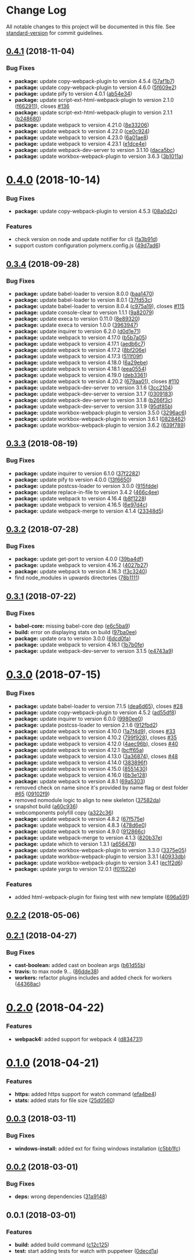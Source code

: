 # Change Log

All notable changes to this project will be documented in this file. See [standard-version](https://github.com/conventional-changelog/standard-version) for commit guidelines.

<a name="0.4.1"></a>
## [0.4.1](https://github.com/PolymerX/polymerx-cli/compare/v0.4.0...v0.4.1) (2018-11-04)


### Bug Fixes

* **package:** update copy-webpack-plugin to version 4.5.4 ([57af1b7](https://github.com/PolymerX/polymerx-cli/commit/57af1b7))
* **package:** update copy-webpack-plugin to version 4.6.0 ([5f609e2](https://github.com/PolymerX/polymerx-cli/commit/5f609e2))
* **package:** update pify to version 4.0.1 ([ab54e34](https://github.com/PolymerX/polymerx-cli/commit/ab54e34))
* **package:** update script-ext-html-webpack-plugin to version 2.1.0 ([f662911](https://github.com/PolymerX/polymerx-cli/commit/f662911)), closes [#136](https://github.com/PolymerX/polymerx-cli/issues/136)
* **package:** update script-ext-html-webpack-plugin to version 2.1.1 ([b248680](https://github.com/PolymerX/polymerx-cli/commit/b248680))
* **package:** update webpack to version 4.21.0 ([8e33206](https://github.com/PolymerX/polymerx-cli/commit/8e33206))
* **package:** update webpack to version 4.22.0 ([ce0c924](https://github.com/PolymerX/polymerx-cli/commit/ce0c924))
* **package:** update webpack to version 4.23.0 ([6a01ae8](https://github.com/PolymerX/polymerx-cli/commit/6a01ae8))
* **package:** update webpack to version 4.23.1 ([e1dce4e](https://github.com/PolymerX/polymerx-cli/commit/e1dce4e))
* **package:** update webpack-dev-server to version 3.1.10 ([daca5bc](https://github.com/PolymerX/polymerx-cli/commit/daca5bc))
* **package:** update workbox-webpack-plugin to version 3.6.3 ([3b1011a](https://github.com/PolymerX/polymerx-cli/commit/3b1011a))



<a name="0.4.0"></a>
# [0.4.0](https://github.com/PolymerX/polymerx-cli/compare/v0.3.4...v0.4.0) (2018-10-14)


### Bug Fixes

* **package:** update copy-webpack-plugin to version 4.5.3 ([08a0d2c](https://github.com/PolymerX/polymerx-cli/commit/08a0d2c))


### Features

* check version on node and update notifier for cli ([fa3b91d](https://github.com/PolymerX/polymerx-cli/commit/fa3b91d))
* support custom configuration polymerx.config.js ([49d7ad6](https://github.com/PolymerX/polymerx-cli/commit/49d7ad6))



<a name="0.3.4"></a>
## [0.3.4](https://github.com/PolymerX/polymerx-cli/compare/v0.3.3...v0.3.4) (2018-09-28)


### Bug Fixes

* **package:** update babel-loader to version 8.0.0 ([baa1470](https://github.com/PolymerX/polymerx-cli/commit/baa1470))
* **package:** update babel-loader to version 8.0.1 ([37fd53c](https://github.com/PolymerX/polymerx-cli/commit/37fd53c))
* **package:** update babel-loader to version 8.0.4 ([c975a19](https://github.com/PolymerX/polymerx-cli/commit/c975a19)), closes [#115](https://github.com/PolymerX/polymerx-cli/issues/115)
* **package:** update console-clear to version 1.1.1 ([9a82079](https://github.com/PolymerX/polymerx-cli/commit/9a82079))
* **package:** update execa to version 0.11.0 ([8e89320](https://github.com/PolymerX/polymerx-cli/commit/8e89320))
* **package:** update execa to version 1.0.0 ([3963947](https://github.com/PolymerX/polymerx-cli/commit/3963947))
* **package:** update inquirer to version 6.2.0 ([d0d1e71](https://github.com/PolymerX/polymerx-cli/commit/d0d1e71))
* **package:** update webpack to version 4.17.0 ([b5b7a05](https://github.com/PolymerX/polymerx-cli/commit/b5b7a05))
* **package:** update webpack to version 4.17.1 ([aedb6c7](https://github.com/PolymerX/polymerx-cli/commit/aedb6c7))
* **package:** update webpack to version 4.17.2 ([8bf206e](https://github.com/PolymerX/polymerx-cli/commit/8bf206e))
* **package:** update webpack to version 4.17.3 ([511f09f](https://github.com/PolymerX/polymerx-cli/commit/511f09f))
* **package:** update webpack to version 4.18.0 ([6a29ebe](https://github.com/PolymerX/polymerx-cli/commit/6a29ebe))
* **package:** update webpack to version 4.18.1 ([eea0554](https://github.com/PolymerX/polymerx-cli/commit/eea0554))
* **package:** update webpack to version 4.19.0 ([deb3361](https://github.com/PolymerX/polymerx-cli/commit/deb3361))
* **package:** update webpack to version 4.20.2 ([679aa01](https://github.com/PolymerX/polymerx-cli/commit/679aa01)), closes [#110](https://github.com/PolymerX/polymerx-cli/issues/110)
* **package:** update webpack-dev-server to version 3.1.6 ([3cc2104](https://github.com/PolymerX/polymerx-cli/commit/3cc2104))
* **package:** update webpack-dev-server to version 3.1.7 ([0309183](https://github.com/PolymerX/polymerx-cli/commit/0309183))
* **package:** update webpack-dev-server to version 3.1.8 ([b266f3c](https://github.com/PolymerX/polymerx-cli/commit/b266f3c))
* **package:** update webpack-dev-server to version 3.1.9 ([95df85b](https://github.com/PolymerX/polymerx-cli/commit/95df85b))
* **package:** update workbox-webpack-plugin to version 3.5.0 ([3296ac6](https://github.com/PolymerX/polymerx-cli/commit/3296ac6))
* **package:** update workbox-webpack-plugin to version 3.6.1 ([0828462](https://github.com/PolymerX/polymerx-cli/commit/0828462))
* **package:** update workbox-webpack-plugin to version 3.6.2 ([639f789](https://github.com/PolymerX/polymerx-cli/commit/639f789))



<a name="0.3.3"></a>
## [0.3.3](https://github.com/PolymerX/polymerx-cli/compare/v0.3.2...v0.3.3) (2018-08-19)


### Bug Fixes

* **package:** update inquirer to version 6.1.0 ([37f2282](https://github.com/PolymerX/polymerx-cli/commit/37f2282))
* **package:** update pify to version 4.0.0 ([13f6650](https://github.com/PolymerX/polymerx-cli/commit/13f6650))
* **package:** update postcss-loader to version 3.0.0 ([915fdde](https://github.com/PolymerX/polymerx-cli/commit/915fdde))
* **package:** update replace-in-file to version 3.4.2 ([466c4ee](https://github.com/PolymerX/polymerx-cli/commit/466c4ee))
* **package:** update webpack to version 4.16.4 ([b8f1228](https://github.com/PolymerX/polymerx-cli/commit/b8f1228))
* **package:** update webpack to version 4.16.5 ([6e97d4c](https://github.com/PolymerX/polymerx-cli/commit/6e97d4c))
* **package:** update webpack-merge to version 4.1.4 ([23348d5](https://github.com/PolymerX/polymerx-cli/commit/23348d5))



<a name="0.3.2"></a>
## [0.3.2](https://github.com/PolymerX/polymerx-cli/compare/v0.3.1...v0.3.2) (2018-07-28)


### Bug Fixes

* **package:** update get-port to version 4.0.0 ([39ba4df](https://github.com/PolymerX/polymerx-cli/commit/39ba4df))
* **package:** update webpack to version 4.16.2 ([4027b27](https://github.com/PolymerX/polymerx-cli/commit/4027b27))
* **package:** update webpack to version 4.16.3 ([f3c3240](https://github.com/PolymerX/polymerx-cli/commit/f3c3240))
* find node_modules in upwards directories ([78b1111](https://github.com/PolymerX/polymerx-cli/commit/78b1111))



<a name="0.3.1"></a>
## [0.3.1](https://github.com/PolymerX/polymerx-cli/compare/v0.3.0...v0.3.1) (2018-07-22)


### Bug Fixes

* **babel-core:** missing babel-core dep ([e6c5ba9](https://github.com/PolymerX/polymerx-cli/commit/e6c5ba9))
* **build:** error on displaying stats on build ([97ba0ee](https://github.com/PolymerX/polymerx-cli/commit/97ba0ee))
* **package:** update ora to version 3.0.0 ([6dcd0fa](https://github.com/PolymerX/polymerx-cli/commit/6dcd0fa))
* **package:** update webpack to version 4.16.1 ([1b7b0fe](https://github.com/PolymerX/polymerx-cli/commit/1b7b0fe))
* **package:** update webpack-dev-server to version 3.1.5 ([e4743a9](https://github.com/PolymerX/polymerx-cli/commit/e4743a9))



<a name="0.3.0"></a>
# [0.3.0](https://github.com/PolymerX/polymerx-cli/compare/v0.2.2...v0.3.0) (2018-07-15)


### Bug Fixes

* **package:** update babel-loader to version 7.1.5 ([dea6d65](https://github.com/PolymerX/polymerx-cli/commit/dea6d65)), closes [#28](https://github.com/PolymerX/polymerx-cli/issues/28)
* **package:** update copy-webpack-plugin to version 4.5.2 ([ad55df8](https://github.com/PolymerX/polymerx-cli/commit/ad55df8))
* **package:** update inquirer to version 6.0.0 ([9980ee0](https://github.com/PolymerX/polymerx-cli/commit/9980ee0))
* **package:** update postcss-loader to version 2.1.6 ([912fbd2](https://github.com/PolymerX/polymerx-cli/commit/912fbd2))
* **package:** update webpack to version 4.10.0 ([1a7f4d9](https://github.com/PolymerX/polymerx-cli/commit/1a7f4d9)), closes [#33](https://github.com/PolymerX/polymerx-cli/issues/33)
* **package:** update webpack to version 4.10.2 ([799f928](https://github.com/PolymerX/polymerx-cli/commit/799f928)), closes [#35](https://github.com/PolymerX/polymerx-cli/issues/35)
* **package:** update webpack to version 4.12.0 ([4aec96b](https://github.com/PolymerX/polymerx-cli/commit/4aec96b)), closes [#40](https://github.com/PolymerX/polymerx-cli/issues/40)
* **package:** update webpack to version 4.12.1 ([bcff65a](https://github.com/PolymerX/polymerx-cli/commit/bcff65a))
* **package:** update webpack to version 4.13.0 ([3a36874](https://github.com/PolymerX/polymerx-cli/commit/3a36874)), closes [#48](https://github.com/PolymerX/polymerx-cli/issues/48)
* **package:** update webpack to version 4.14.0 ([383896f](https://github.com/PolymerX/polymerx-cli/commit/383896f))
* **package:** update webpack to version 4.15.0 ([8551430](https://github.com/PolymerX/polymerx-cli/commit/8551430))
* **package:** update webpack to version 4.16.0 ([6b3e128](https://github.com/PolymerX/polymerx-cli/commit/6b3e128))
* **package:** update webpack to version 4.8.1 ([69a5303](https://github.com/PolymerX/polymerx-cli/commit/69a5303))
* removed check on name since it's provided by name flag or dest folder [#65](https://github.com/PolymerX/polymerx-cli/issues/65) ([09102f9](https://github.com/PolymerX/polymerx-cli/commit/09102f9))
* removed nomodule logic to align to new skeleton ([37582da](https://github.com/PolymerX/polymerx-cli/commit/37582da))
* snapshot build ([a60c936](https://github.com/PolymerX/polymerx-cli/commit/a60c936))
* webcomponents polyfill copy ([a322c36](https://github.com/PolymerX/polymerx-cli/commit/a322c36))
* **package:** update webpack to version 4.8.2 ([67f575e](https://github.com/PolymerX/polymerx-cli/commit/67f575e))
* **package:** update webpack to version 4.8.3 ([478d6e0](https://github.com/PolymerX/polymerx-cli/commit/478d6e0))
* **package:** update webpack to version 4.9.0 ([912866c](https://github.com/PolymerX/polymerx-cli/commit/912866c))
* **package:** update webpack-merge to version 4.1.3 ([820b37e](https://github.com/PolymerX/polymerx-cli/commit/820b37e))
* **package:** update which to version 1.3.1 ([a656478](https://github.com/PolymerX/polymerx-cli/commit/a656478))
* **package:** update workbox-webpack-plugin to version 3.3.0 ([3375e05](https://github.com/PolymerX/polymerx-cli/commit/3375e05))
* **package:** update workbox-webpack-plugin to version 3.3.1 ([40933db](https://github.com/PolymerX/polymerx-cli/commit/40933db))
* **package:** update workbox-webpack-plugin to version 3.4.1 ([ec1f2d6](https://github.com/PolymerX/polymerx-cli/commit/ec1f2d6))
* **package:** update yargs to version 12.0.1 ([f01522e](https://github.com/PolymerX/polymerx-cli/commit/f01522e))


### Features

* added html-webpack-plugin for fixing test with new template ([696a591](https://github.com/PolymerX/polymerx-cli/commit/696a591))



<a name="0.2.2"></a>
## [0.2.2](https://github.com/PolymerX/polymerx-cli/compare/v0.2.1...v0.2.2) (2018-05-06)



<a name="0.2.1"></a>
## [0.2.1](https://github.com/PolymerX/polymerx-cli/compare/v0.2.0...v0.2.1) (2018-04-27)


### Bug Fixes

* **cast-boolean:** added cast on boolean args ([b61d55b](https://github.com/PolymerX/polymerx-cli/commit/b61d55b))
* **travis:** to max node 9... ([86dde38](https://github.com/PolymerX/polymerx-cli/commit/86dde38))
* **workers:** refactor plugins includes and added check for workers ([44368ac](https://github.com/PolymerX/polymerx-cli/commit/44368ac))



<a name="0.2.0"></a>
# [0.2.0](https://github.com/PolymerX/polymerx-cli/compare/v0.1.0...v0.2.0) (2018-04-22)


### Features

* **webpack4:** added support for webpack 4 ([d834731](https://github.com/PolymerX/polymerx-cli/commit/d834731))



<a name="0.1.0"></a>
# [0.1.0](https://github.com/PolymerX/polymerx-cli/compare/v0.0.3...v0.1.0) (2018-04-21)


### Features

* **https:** added https support for watch command ([efa4be4](https://github.com/PolymerX/polymerx-cli/commit/efa4be4))
* **stats:** added stats for file size ([25d0560](https://github.com/PolymerX/polymerx-cli/commit/25d0560))



<a name="0.0.3"></a>
## [0.0.3](https://github.com/PolymerX/polymerx-cli/compare/v0.0.2...v0.0.3) (2018-03-11)


### Bug Fixes

* **windows-install:** added ext for fixing windows installation ([c5bb1fc](https://github.com/PolymerX/polymerx-cli/commit/c5bb1fc))



<a name="0.0.2"></a>
## [0.0.2](https://github.com/PolymerX/polymerx-cli/compare/v0.0.1...v0.0.2) (2018-03-01)


### Bug Fixes

* **deps:** wrong dependencies ([31a9148](https://github.com/PolymerX/polymerx-cli/commit/31a9148))



<a name="0.0.1"></a>
## 0.0.1 (2018-03-01)


### Features

* **build:** added build command ([c12c125](https://github.com/PolymerX/polymerx-cli/commit/c12c125))
* **test:** start adding tests for watch with puppeteer ([0decd1a](https://github.com/PolymerX/polymerx-cli/commit/0decd1a))
